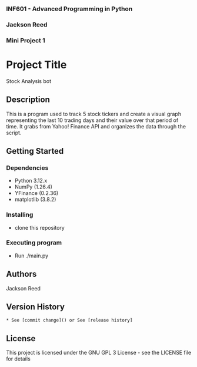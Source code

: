 ### INF601 - Advanced Programming in Python
### Jackson Reed
### Mini Project 1


# Project Title

Stock Analysis bot

## Description

This is a program used to track 5 stock tickers and create a visual graph representing the last 10 trading days and their value over that period of time. It grabs from Yahoo! Finance API and organizes the data through the script.

## Getting Started

### Dependencies
* Python 3.12.x
* NumPy (1.26.4)
* YFinance (0.2.36)
* matplotlib (3.8.2)

### Installing

* clone this repository

### Executing program

* Run ./main.py

## Authors

Jackson Reed

## Version History

    * See [commit change]() or See [release history]

## License

This project is licensed under the GNU GPL 3 License - see the LICENSE file for details

